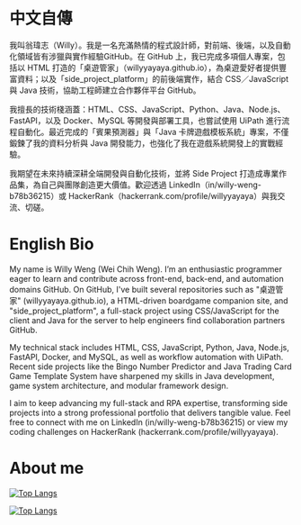 <!--## Hi there 👋-->

<!--
**willyyayaya/willyyayaya** is a ✨ _special_ ✨ repository because its `README.md` (this file) appears on your GitHub profile.

Here are some ideas to get you started:

- 🔭 I'm currently working on ...
- 🌱 I'm currently learning ...
- 👯 I'm looking to collaborate on ...
- 🤔 I'm looking for help with ...
- 💬 Ask me about ...
- 📫 How to reach me: ...
- 😄 Pronouns: ...
- ⚡ Fun fact: ...
-->

<h1>中文自傳</h1>

我叫翁瑋志（Willy）。我是一名充滿熱情的程式設計師，對前端、後端，以及自動化領域皆有涉獵與實作經驗​ GitHub。在 GitHub 上，我已完成多項個人專案，包括以 HTML 打造的「桌遊管家」（willyyayaya.github.io），為桌遊愛好者提供豐富資料；以及「side_project_platform」的前後端實作，結合 CSS／JavaScript 與 Java 技術，協助工程師建立合作夥伴平台​ GitHub。

我擅長的技術棧涵蓋：HTML、CSS、JavaScript、Python、Java、Node.js、FastAPI，以及 Docker、MySQL 等開發與部署工具，也嘗試使用 UiPath 進行流程自動化。最近完成的「賓果預測器」與「Java 卡牌遊戲模板系統」專案，不僅鍛鍊了我的資料分析與 Java 開發能力，也強化了我在遊戲系統開發上的實戰經驗。

我期望在未來持續深耕全端開發與自動化技術，並將 Side Project 打造成專業作品集，為自己與團隊創造更大價值。歡迎透過 LinkedIn（in/willy-weng-b78b36215）或 HackerRank（hackerrank.com/profile/willyyayaya）與我交流、切磋。

<h1>English Bio</h1>

My name is Willy Weng (Wei Chih Weng). I’m an enthusiastic programmer eager to learn and contribute across front-end, back-end, and automation domains​ GitHub. On GitHub, I've built several repositories such as "桌遊管家" (willyyayaya.github.io), a HTML-driven boardgame companion site, and "side_project_platform", a full-stack project using CSS/JavaScript for the client and Java for the server to help engineers find collaboration partners​ GitHub.

My technical stack includes HTML, CSS, JavaScript, Python, Java, Node.js, FastAPI, Docker, and MySQL, as well as workflow automation with UiPath. Recent side projects like the Bingo Number Predictor and Java Trading Card Game Template System have sharpened my skills in Java development, game system architecture, and modular framework design.

I aim to keep advancing my full-stack and RPA expertise, transforming side projects into a strong professional portfolio that delivers tangible value. Feel free to connect with me on LinkedIn (in/willy-weng-b78b36215) or view my coding challenges on HackerRank (hackerrank.com/profile/willyyayaya).

<h1>About me</h1>

[![Top Langs](https://github-readme-stats.vercel.app/api?username=willyyayaya&show_icons=true&theme=tokyonight)](https://github.com/willyyayaya)

[![Top Langs](https://github-readme-stats.vercel.app/api/top-langs/?username=willyyayaya&layout=compact&theme=tokyonight)](https://github.com/willyyayaya/github-readme-stats)
